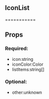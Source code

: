 
## IconList
===========
## Props


### Required:
 - icon:string
 - iconColor:Color
 - listItems:string[]

### Optional:
 - other:unknown